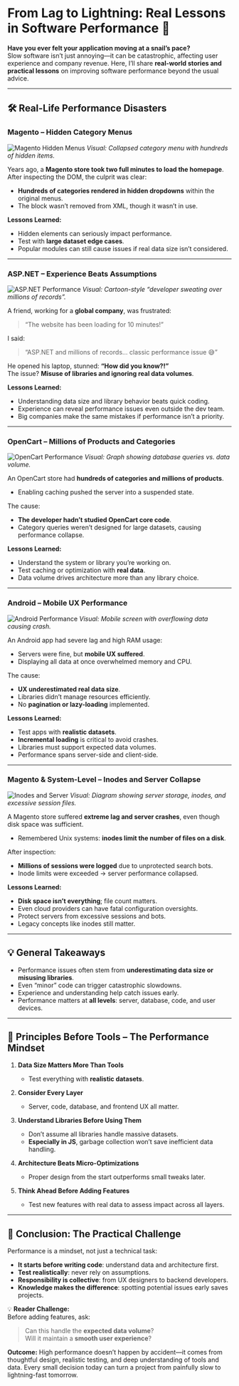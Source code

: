 # From Lag to Lightning: Real Lessons in Software Performance 🚀

**Have you ever felt your application moving at a snail’s pace?**  
Slow software isn’t just annoying—it can be catastrophic, affecting user experience and company revenue. Here, I’ll share **real-world stories and practical lessons** on improving software performance beyond the usual advice.

---

## 🛠 Real-Life Performance Disasters

### **Magento – Hidden Category Menus**
![Magento Hidden Menus](https://via.placeholder.com/800x400?text=Hidden+Category+Menus)
*Visual: Collapsed category menu with hundreds of hidden items.*

Years ago, a **Magento store took two full minutes to load the homepage**.  
After inspecting the DOM, the culprit was clear:  
- **Hundreds of categories rendered in hidden dropdowns** within the original menus.  
- The block wasn’t removed from XML, though it wasn’t in use.

**Lessons Learned:**  
- Hidden elements can seriously impact performance.  
- Test with **large dataset edge cases**.  
- Popular modules can still cause issues if real data size isn’t considered.

---

### **ASP.NET – Experience Beats Assumptions**
![ASP.NET Performance](https://via.placeholder.com/800x400?text=Developer+over+millions+of+records)
*Visual: Cartoon-style “developer sweating over millions of records”.*

A friend, working for a **global company**, was frustrated:  
> “The website has been loading for 10 minutes!”

I said:  
> “ASP.NET and millions of records… classic performance issue 😅”

He opened his laptop, stunned: **“How did you know?!”**  
The issue? **Misuse of libraries and ignoring real data volumes**.

**Lessons Learned:**  
- Understanding data size and library behavior beats quick coding.  
- Experience can reveal performance issues even outside the dev team.  
- Big companies make the same mistakes if performance isn’t a priority.

---

### **OpenCart – Millions of Products and Categories**
![OpenCart Performance](https://via.placeholder.com/800x400?text=Database+Queries+vs+Data+Volume)
*Visual: Graph showing database queries vs. data volume.*

An OpenCart store had **hundreds of categories and millions of products**.  
- Enabling caching pushed the server into a suspended state.

The cause:  
- **The developer hadn’t studied OpenCart core code**.  
- Category queries weren’t designed for large datasets, causing performance collapse.

**Lessons Learned:**  
- Understand the system or library you’re working on.  
- Test caching or optimization with **real data**.  
- Data volume drives architecture more than any library choice.

---

### **Android – Mobile UX Performance**
![Android Performance](https://via.placeholder.com/800x400?text=Mobile+UX+Crash)
*Visual: Mobile screen with overflowing data causing crash.*

An Android app had severe lag and high RAM usage:  
- Servers were fine, but **mobile UX suffered**.  
- Displaying all data at once overwhelmed memory and CPU.

The cause:  
- **UX underestimated real data size**.  
- Libraries didn’t manage resources efficiently.  
- No **pagination or lazy-loading** implemented.

**Lessons Learned:**  
- Test apps with **realistic datasets**.  
- **Incremental loading** is critical to avoid crashes.  
- Libraries must support expected data volumes.  
- Performance spans server-side and client-side.

---

### **Magento & System-Level – Inodes and Server Collapse**
![Inodes and Server](https://via.placeholder.com/800x400?text=Inodes+and+Server+Crash)
*Visual: Diagram showing server storage, inodes, and excessive session files.*

A Magento store suffered **extreme lag and server crashes**, even though disk space was sufficient.  
- Remembered Unix systems: **inodes limit the number of files on a disk**.

After inspection:  
- **Millions of sessions were logged** due to unprotected search bots.  
- Inode limits were exceeded → server performance collapsed.

**Lessons Learned:**  
- **Disk space isn’t everything**; file count matters.  
- Even cloud providers can have fatal configuration oversights.  
- Protect servers from excessive sessions and bots.  
- Legacy concepts like inodes still matter.

---

## 💡 General Takeaways

- Performance issues often stem from **underestimating data size or misusing libraries**.  
- Even “minor” code can trigger catastrophic slowdowns.  
- Experience and understanding help catch issues early.  
- Performance matters at **all levels**: server, database, code, and user devices.

---

## 🔑 Principles Before Tools – The Performance Mindset

1. **Data Size Matters More Than Tools**  
   - Test everything with **realistic datasets**.

2. **Consider Every Layer**  
   - Server, code, database, and frontend UX all matter.

3. **Understand Libraries Before Using Them**  
   - Don’t assume all libraries handle massive datasets.  
   - **Especially in JS**, garbage collection won’t save inefficient data handling.

4. **Architecture Beats Micro-Optimizations**  
   - Proper design from the start outperforms small tweaks later.

5. **Think Ahead Before Adding Features**  
   - Test new features with real data to assess impact across all layers.

---

## 🚀 Conclusion: The Practical Challenge

Performance is a mindset, not just a technical task:  
- **It starts before writing code**: understand data and architecture first.  
- **Test realistically**: never rely on assumptions.  
- **Responsibility is collective**: from UX designers to backend developers.  
- **Knowledge makes the difference**: spotting potential issues early saves projects.

💡 **Reader Challenge:**  
Before adding features, ask:  
> Can this handle the **expected data volume**?  
> Will it maintain a **smooth user experience**?

**Outcome:** High performance doesn’t happen by accident—it comes from thoughtful design, realistic testing, and deep understanding of tools and data. Every small decision today can turn a project from painfully slow to lightning-fast tomorrow.

